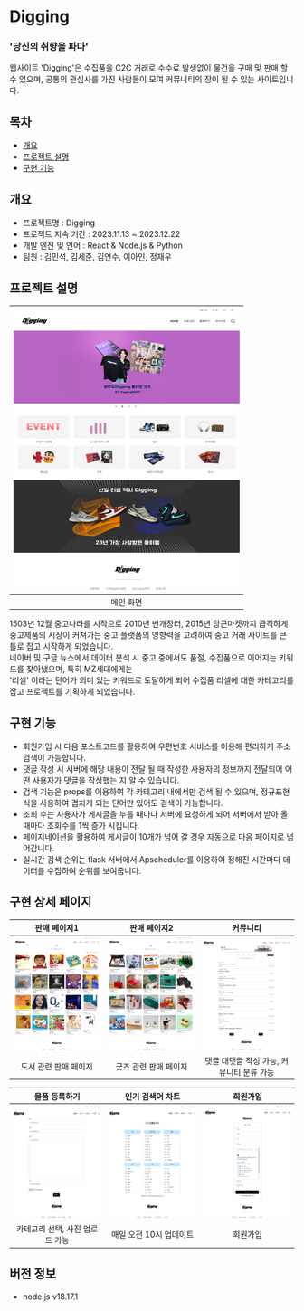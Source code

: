 # Digging

### '당신의 취향을 파다'

웹사이트 'Digging'은 수집품을 C2C 거래로 수수료 발생없이 물건을 구매 및 판매 할 수 있으며, 공통의 관심사를 가진 사람들이 모여 커뮤니티의 장이 될 수 있는 사이트입니다.

## 목차

- [개요](#개요)
- [프로젝트 설명](#프로젝트-설명)
- [구현 기능](#구현-기능)

## 개요

- 프로젝트명 : Digging
- 프로젝트 지속 기간 : 2023.11.13 ~ 2023.12.22
- 개발 엔진 및 언어 : React & Node.js & Python
- 팀원 : 김민석, 김세준, 김연수, 이아인, 정재우

## 프로젝트 설명

| <img src="https://github.com/woo0629/Digging-fr/blob/main/public/img/assets/mainpage.png?raw=true" width="400" height="500" text-align: center/> |
| :----------------------------------------------------------------------------------------------------------------------------------------------: |
|                                                                    메인 화면                                                                     |

1503년 12월 중고나라를 시작으로 2010년 번개장터, 2015년 당근마켓까지 급격하게 중고제품의 시장이 커져가는 중고 플랫폼의 영향력을 고려하여 중고 거래 사이트를 큰 틀로 잡고 시작하게 되었습니다. <br>
네이버 및 구글 뉴스에서 데이터 분석 시 중고 중에서도 품절, 수집품으로 이어지는 키워드를 찾아냈으며, 특히 MZ세대에게는<br>
'리셀' 이라는 단어가 의미 있는 키워드로 도달하게 되어 수집품 리셀에 대한 카테고리를 잡고 프로젝트를 기획하게 되었습니다. <br>

## 구현 기능

- 회원가입 시 다음 포스트코드를 활용하여 우편번호 서비스를 이용해 편리하게 주소 검색이 가능합니다.
- 댓글 작성 시 서버에 해당 내용이 전달 될 때 작성한 사용자의 정보까지 전달되어 어떤 사용자가 댓글을 작성했는 지 알 수 있습니다.
- 검색 기능은 props를 이용하여 각 카테고리 내에서만 검색 될 수 있으며, 정규표현식을 사용하여 겹치게 되는 단어만 있어도 검색이 가능합니다.
- 조회 수는 사용자가 게시글을 누를 때마다 서버에 요청하게 되어 서버에서 받아 올 때마다 조회수를 1씩 증가 시킵니다.
- 페이지네이션을 활용하여 게시글이 10개가 넘어 갈 경우 자동으로 다음 페이지로 넘어갑니다.
- 실시간 검색 순위는 flask 서버에서 Apscheduler를 이용하여 정해진 시간마다 데이터를 수집하여 순위를 보여줍니다.

## 구현 상세 페이지

<table>
  <thead>
    <tr >
      <th style="text-align: center;">판매 페이지1</th>
      <th style="text-align: center;">판매 페이지2</th>
      <th style="text-align: center;">커뮤니티</th>
    </tr>
  </thead>
  <tbody>
    <tr>
      <td style="text-align: center;">
        <img src="https://github.com/woo0629/Digging-fr/blob/main/public/img/assets/books.png?raw=true" alt="Main Page" width="300" height="200">
      </td>
      <td style="text-align: center;">
        <img src="https://github.com/woo0629/Digging-fr/blob/main/public/img/assets/goods.png?raw=true" alt="Main Page" width="300" height="200">
      </td>
      <td style="text-align: center;">
        <img src="https://github.com/woo0629/Digging-fr/blob/main/public/img/assets/community.png?raw=true" alt="Main Page" width="300" height="200">
      </td>
    </tr>
    <tr>
      <td style="text-align: center;">도서 관련 판매 페이지</td>
      <td style="text-align: center;">굿즈 관련 판매 페이지</td>
      <td style="text-align: center;">댓글 대댓글 작성 가능, 커뮤니티 분류 가능</td>
    </tr>
  </tbody>
</table>

<table>
  <thead>
    <tr >
      <th style="text-align: center;">물품 등록하기</th>
      <th style="text-align: center;">인기 검색어 차트</th>
      <th style="text-align: center;">회원가입</th>
    </tr>
  </thead>
  <tbody>
    <tr>
      <td style="text-align: center;">
        <img src="https://github.com/woo0629/Digging-fr/blob/main/public/img/assets/board.png?raw=true" alt="image" width="300" height="200">
      </td>
      <td style="text-align: center;">
        <img src="https://github.com/woo0629/Digging-fr/blob/main/public/img/assets/popular.png?raw=true" alt="image" width="300" height="200">
      </td>
      <td style="text-align: center;">
        <img src="https://github.com/woo0629/Digging-fr/blob/main/public/img/assets/join.png?raw=true" alt="image" width="300" height="200">
      </td>
    </tr>
    <tr>
      <td style="text-align: center;">카테고리 선택, 사진 업로드 가능</td>
      <td style="text-align: center;">매일 오전 10시 업데이트</td>
      <td style="text-align: center;">회원가입</td>
    </tr>
  </tbody>
</table>

## 버전 정보

- node.js v18.17.1
